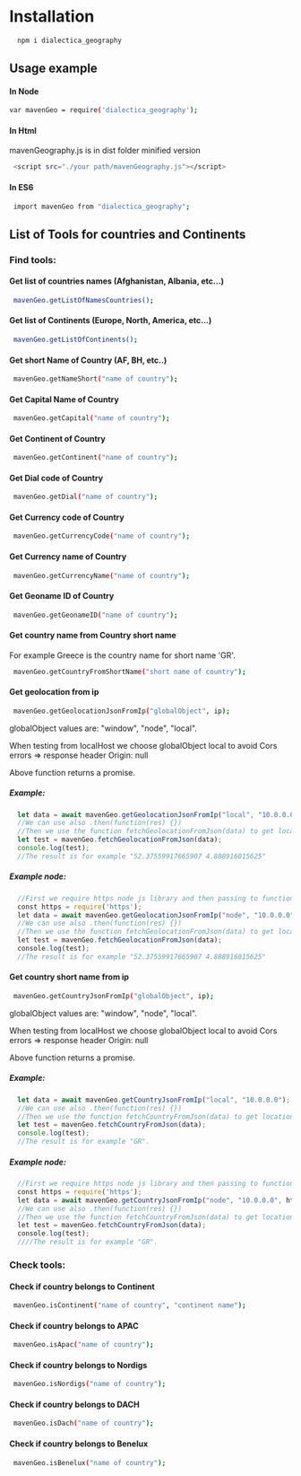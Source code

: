 # Installation
```sh
  npm i dialectica_geography
```

## Usage example
#### In Node
```sh
var mavenGeo = require('dialectica_geography');
```
#### In Html

mavenGeography.js is in dist folder minified version
```sh
 <script src="./your path/mavenGeography.js"></script>
```  
#### In ES6
```sh
 import mavenGeo from "dialectica_geography";
```  
## List of Tools for countries and Continents

### Find tools:
#### Get list of countries names (Afghanistan, Albania, etc...)
```sh
 mavenGeo.getListOfNamesCountries();
```  

#### Get list of Continents (Europe, North, America, etc...)
```sh
 mavenGeo.getListOfContinents();
```  

#### Get short Name of Country (AF, BH, etc..)
```sh
 mavenGeo.getNameShort("name of country");
```  

#### Get Capital Name of Country
```sh
 mavenGeo.getCapital("name of country");
```  

#### Get Continent of Country
```sh
 mavenGeo.getContinent("name of country");
```  

#### Get Dial code of Country
```sh
 mavenGeo.getDial("name of country");
```  

#### Get Currency code of Country
```sh
 mavenGeo.getCurrencyCode("name of country");
```  

#### Get Currency name of Country
```sh
 mavenGeo.getCurrencyName("name of country");
```  

#### Get Geoname ID  of Country
```sh
 mavenGeo.getGeonameID("name of country");
```  

#### Get country name  from Country short name
For example Greece is the country name for short name 'GR'.
```sh
 mavenGeo.getCountryFromShortName("short name of country");
```  

#### Get geolocation from ip
```sh
 mavenGeo.getGeolocationJsonFromIp("globalObject", ip);
```  
globalObject values are: "window", "node", "local".

When testing from localHost we choose globalObject local to avoid
Cors errors => response header Origin: null

Above function returns a promise.
##### Example:
```js
  let data = await mavenGeo.getGeolocationJsonFromIp("local", "10.0.0.0");
  //We can use also .then(function(res) {})
  //Then we use the function fetchGeolocationFromJson(data) to get location
  let test = mavenGeo.fetchGeolocationFromJson(data);
  console.log(test);
  //The result is for example "52.37559917665907 4.888916015625"
```  
##### Example node:
```js
  //First we require https node js library and then passing to function
  const https = require('https');
  let data = await mavenGeo.getGeolocationJsonFromIp("node", "10.0.0.0", https);
  //We can use also .then(function(res) {})
  //Then we use the function fetchGeolocationFromJson(data) to get location
  let test = mavenGeo.fetchGeolocationFromJson(data);
  console.log(test);
  //The result is for example "52.37559917665907 4.888916015625"
```  

#### Get country short name  from ip
```sh
 mavenGeo.getCountryJsonFromIp("globalObject", ip);
```  
globalObject values are: "window", "node", "local".

When testing from localHost we choose globalObject local to avoid
Cors errors => response header Origin: null

Above function returns a promise.
##### Example:
```js
  let data = await mavenGeo.getCountryJsonFromIp("local", "10.0.0.0");
  //We can use also .then(function(res) {})
  //Then we use the function fetchCountryFromJson(data) to get location
  let test = mavenGeo.fetchCountryFromJson(data);
  console.log(test);
  //The result is for example "GR".
```  
##### Example node:
```js
  //First we require https node js library and then passing to function
  const https = require('https');
  let data = await mavenGeo.getCountryJsonFromIp("node", "10.0.0.0", https);
  //We can use also .then(function(res) {})
  //Then we use the function fetchCountryFromJson(data) to get location
  let test = mavenGeo.fetchCountryFromJson(data);
  console.log(test);
  ////The result is for example "GR".
```  

### Check tools:
#### Check if country belongs to Continent
```sh
 mavenGeo.isContinent("name of country", "continent name");
```  
#### Check if country belongs to APAC
```sh
 mavenGeo.isApac("name of country");
```
#### Check if country belongs to Nordigs
```sh
 mavenGeo.isNordigs("name of country");
```
#### Check if country belongs to DACH
```sh
 mavenGeo.isDach("name of country");
```
#### Check if country belongs to Benelux
```sh
 mavenGeo.isBenelux("name of country");
```
